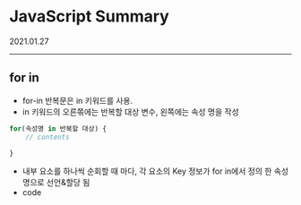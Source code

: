 # JavaScript Summary
2021.01.27

---------------------------------------
## for in

- for-in  반복문은 in 키워드를 사용.
- in 키워드의 오른쪾에는 반복할 대상 변수, 왼쪽에는 속성 명을 작성

```jsx
for(속성명 in 반복할 대상) {
	// contents

}
```

- 내부 요소를 하나씩 순회할 때 마다, 각 요소의 Key 정보가 for in에서 정의 한 속성명으로 선언&할당 됨
- code